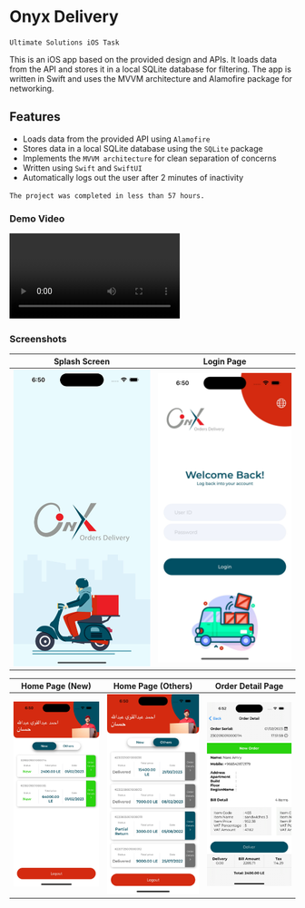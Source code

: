 # Onyx Delivery

`Ultimate Solutions iOS Task`

This is an iOS app based on the provided design and APIs. It loads data from the API and stores it in a local SQLite database for filtering. The app is written in Swift and uses the MVVM architecture and Alamofire package for networking.

## Features

- Loads data from the provided API using `Alamofire`
- Stores data in a local SQLite database using the `SQLite` package
- Implements the `MVVM architecture` for clean separation of concerns
- Written using `Swift` and `SwiftUI`
- Automatically logs out the user after 2 minutes of inactivity

`The project was completed in less than 57 hours.`

### Demo Video

![demo](https://user-images.githubusercontent.com/108530549/231512910-87151f22-e7d3-48d0-93fa-8a6c1476ae3f.mp4)

### Screenshots

| Splash Screen           | Login Page              |
|-------------------------|-------------------------|
| ![ss1](assets/ss1.jpeg) | ![ss2](assets/ss2.jpeg) |

| Home Page (New)         | Home Page (Others)      | Order Detail Page       |
|-------------------------|-------------------------|-------------------------|
| ![ss3](assets/ss3.jpeg) | ![ss4](assets/ss4.jpeg) | ![ss5](assets/ss5.jpeg) |
